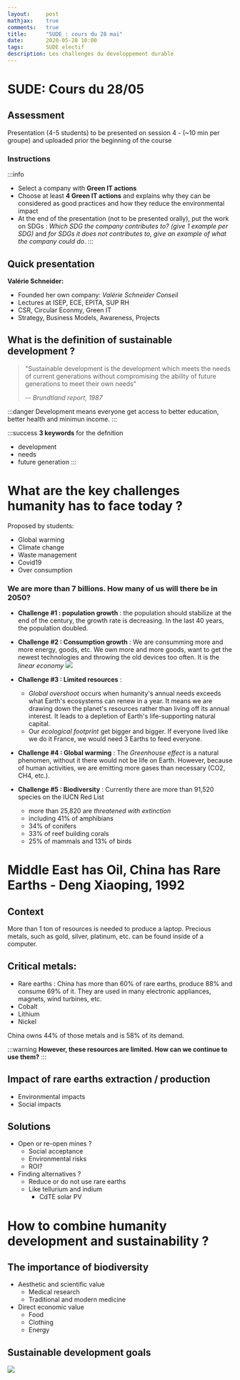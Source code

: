 ```yaml
---
layout:     post
mathjax:    true
comments:   true
title:      "SUDE : cours du 28 mai"
date:       2020-05-28 10:00
tags:       SUDE electif
description: Les challenges du developpement durable
---
```


# SUDE: Cours du 28/05

## Assessment
Presentation (4-5 students) to be presented on session 4 - (~10 min per groupe) and uploaded prior the beginning of the course
### Instructions
:::info
* Select a company with **Green IT actions**
* Choose at least **4 Green IT actions** and explains why they can be considered as good practices and how they reduce the environmental impact
* At the end of the presentation (not to be presented orally), put the work on SDGs : *Which SDG the company contributes to? (give 1 example per SDG)* and *for  SDGs it does not contributes to, give an example of what the company could do*.
:::

## Quick presentation
**Valérie Schneider:**
* Founded her own company: *Valérie Schneider Conseil*
* Lectures at ISEP, ECE, EPITA, SUP RH
* CSR, Circular Econmy, Green IT
* Strategy, Business Models, Awareness, Projects

## What is the definition of sustainable development ?
>"Sustainable development is the development which meets the needs of current generations without compromising the ability of future generations to meet their own needs"
>
>-- <cite>Brundtland report, 1987</cite>

:::danger
Development means everyone get access to better education, better health and minimun income.
:::

:::success
**3 keywords** for the defnition
* development
* needs
* future generation
:::

# What are the key challenges humanity has to face today ?
Proposed by students:
* Global warming
* Climate change
* Waste management
* Covid19
* Over consumption

### We are more than 7 billions. How many of us will there be in 2050?
* **Challenge #1 : population growth** : the population should stabilize at the end of the century, the growth rate is decreasing. In the last 40 years, the population doubled.
* **Challenge #2 : Consumption growth** : We are consumming more and more energy, goods, etc. We own more and more goods, want to get the newest technologies and throwing the old devices too often. It is the *linear economy* ![](https://i.imgur.com/38fz6Id.png)

* **Challenge #3 : Limited resources** : 
    * *Global overshoot* occurs when humanity's annual needs exceeds what Earth's ecosystems can renew in a year. It means we are drawing down the planet's resources rather than living off its annual interest. It leads to a depletion of Earth's life-supporting natural capital.
    * Our *ecological footprint* get bigger and bigger. If everyone lived like we do it France, we would need 3 Earths to feed everyone.
* **Challenge #4 : Global warming** : The *Greenhouse effect* is a natural phenomen, without it there would not be life on Earth. However, because of human activities, we are emitting more gases than necessary (CO2, CH4, etc.).
* **Challenge #5 : Biodiversity** : Currently there are more than 91,520 species on the IUCN Red List
    * more than 25,820 are *threatened with extinction*
    * including 41% of amphibians
    * 34% of conifers
    * 33% of reef building corals
    * 25% of mammals and 13% of birds

# Middle East has Oil, China has Rare Earths - Deng Xiaoping, 1992

## Context
More than 1 ton of resources is needed to produce a laptop. Precious metals, such as gold, silver, platinum, etc. can be found inside of a computer.

## Critical metals:
* Rare earths : China has more than 60% of rare earths, produce 88% and consume 69% of it. They are used in many electronic appliances, magnets, wind turbines, etc. 
* Cobalt
* Lithium
* Nickel

China owns 44% of those metals and is 58% of its demand.

:::warning
**However, these resources are limited. How can we continue to use them?**
:::

## Impact of rare earths extraction / production
* Environmental impacts
* Social impacts

## Solutions
* Open or re-open mines ?
    * Social acceptance
    * Environmental risks
    * ROI? 
* Finding alternatives ?
    * Reduce or do not use rare earths
    * Like tellurium and indium
        * CdTE solar PV  

# How to combine humanity development and sustainability ?
## The importance of biodiversity
* Aesthetic and scientific value
    * Medical research
    * Traditional and modern medicine
* Direct economic value
    * Food
    * Clothing
    * Energy
## Sustainable development goals
![](https://i.imgur.com/K5X9bFY.jpg)
